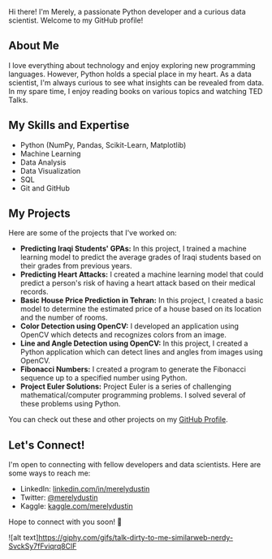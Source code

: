 
Hi there! I'm Merely, a passionate Python developer and a curious data scientist. Welcome to my GitHub profile!

## About Me

I love everything about technology and enjoy exploring new programming languages. However, Python holds a special place in my heart. As a data scientist, I'm always curious to see what insights can be revealed from data. In my spare time, I enjoy reading books on various topics and watching TED Talks.

## My Skills and Expertise

- Python (NumPy, Pandas, Scikit-Learn, Matplotlib)
- Machine Learning
- Data Analysis
- Data Visualization
- SQL
- Git and GitHub

## My Projects

Here are some of the projects that I've worked on:

- **Predicting Iraqi Students' GPAs:** In this project, I trained a machine learning model to predict the average grades of Iraqi students based on their grades from previous years.
- **Predicting Heart Attacks:** I created a machine learning model that could predict a person's risk of having a heart attack based on their medical records.
- **Basic House Price Prediction in Tehran:** In this project, I created a basic model to determine the estimated price of a house based on its location and the number of rooms.
- **Color Detection using OpenCV:** I developed an application using OpenCV which detects and recognizes colors from an image.
- **Line and Angle Detection using OpenCV:** In this project, I created a Python application which can detect lines and angles from images using OpenCV.
- **Fibonacci Numbers:** I created a program to generate the Fibonacci sequence up to a specified number using Python.
- **Project Euler Solutions:** Project Euler is a series of challenging mathematical/computer programming problems. I solved several of these problems using Python.

You can check out these and other projects on my [GitHub Profile](https://github.com/merelydustin).

## Let's Connect!

I'm open to connecting with fellow developers and data scientists. Here are some ways to reach me:

- LinkedIn: [linkedin.com/in/merelydustin](https://www.linkedin.com/in/merelydustin/)
- Twitter: [@merelydustin](https://twitter.com/merelydustin)
- Kaggle: [kaggle.com/merelydustin](https://www.kaggle.com/merelydustin)

Hope to connect with you soon! 🤗

![alt text]https://giphy.com/gifs/talk-dirty-to-me-similarweb-nerdy-SvckSy7fFviqrq8ClF
